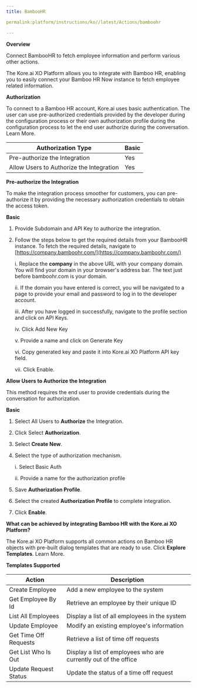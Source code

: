```yaml
---
title: BambooHR

permalink:platform/instructions/ko//latest/Actions/bamboohr

---
```


<base target="_blank">
<container>

**Overview**

Connect BambooHR to fetch employee information and perform various other actions.

The Kore.ai XO Platform allows you to integrate with Bamboo HR, enabling you to easily connect your Bamboo HR Now instance to fetch employee related information.

</container>

<container>

**Authorization**
 
To connect to a Bamboo HR account, Kore.ai uses basic authentication. The user can use pre-authorized credentials provided by the developer during the configuration process or their own authorization profile during the configuration process to let the end user authorize during the conversation. Learn More.
 
 
 |Authorization Type                      | Basic |
 |----------------------------------------|-------|
 |Pre-authorize the Integration           |  Yes  |
 |Allow Users to Authorize the Integration|  Yes  |


**Pre-authorize the Integration**
 
 To make the integration process smoother for customers, you can pre-authorize it by providing the necessary authorization credentials to obtain the access token.


 **Basic**
 
1. Provide Subdomain and API Key to authorize the integration.
 
2. Follow the steps below to get the required details from your BambooHR instance. To fetch the required details, navigate to [https://company.bamboohr.com/](https://company.bamboohr.com/)
 
    i.   Replace the **company** in the above URL with your company domain. You will find your domain in your browser's address bar. The text just before  bamboohr.com is your domain.

    ii.    If the domain you have entered is correct, you will be navigated to a page to provide your email and password to log in to the developer account. 
      
    iii.    After you have logged in successfully, navigate to the profile section and click on API Keys.
      
    iv.    Click Add New Key
       
    v.    Provide a name and click on Generate Key
      
    vi.    Copy generated key and paste it into Kore.ai XO Platform API key field.
      
    vii.    Click Enable.
 
 
**Allow Users to Authorize the Integration**
 
This method requires the end user to provide credentials during the conversation for authorization.
 
**Basic**
 
1. Select All Users to **Authorize** the Integration.
 
2. Click Select **Authorization**.
 
3. Select **Create New**.
 
4. Select the type of authorization mechanism.
 
    i. Select Basic Auth
 
   ii. Provide a name for the authorization profile
 
5. Save **Authorization Profile**.
 
6. Select the created **Authorization Profile** to complete integration.
 
7. Click **Enable**.
 
 </container>
 
 <container>

**What can be achieved by integrating Bamboo HR with the Kore.ai XO Platform?**
 
 The Kore.ai XO Platform supports all common actions on Bamboo HR objects with pre-built dialog templates that are ready to use. Click **Explore Templates**. Learn More.
 
**Templates Supported**

| Action           | Description            |
|------------------|------------------------|
|Create Employee   |Add a new employee to the system|
|Get Employee By Id   |Retrieve an employee by their unique ID|
|List All Employees     |Display a list of all employees in the system|
|Update Employee   |Modify an existing employee's information|
|Get Time Off Requests|Retrieve a list of time off requests|
|Get List Who Is Out|Display a list of employees who are currently out of the office|
|Update Request Status    |Update the status of a time off request|

</container>

